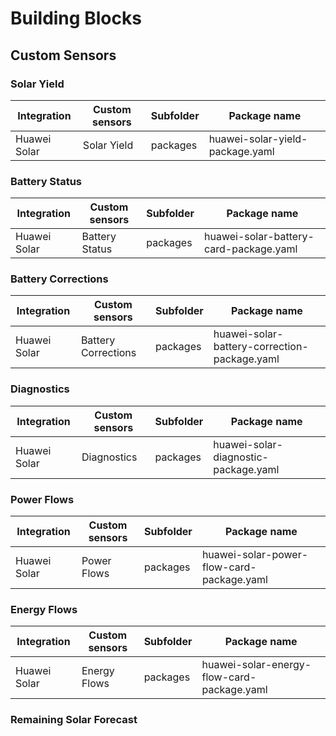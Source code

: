 # Building Blocks
## Custom Sensors

### Solar Yield

|Integration |Custom sensors|Subfolder|Package name                   |
|------------|--------------|---------|-------------------------------|
|Huawei Solar|Solar Yield   |packages |huawei-solar-yield-package.yaml|

### Battery Status

|Integration |Custom sensors|Subfolder|Package name                          |
|------------|--------------|---------|--------------------------------------|
|Huawei Solar|Battery Status|packages |huawei-solar-battery-card-package.yaml|

### Battery Corrections

|Integration |Custom sensors     |Subfolder|Package name                                |
|------------|-------------------|---------|--------------------------------------------|
|Huawei Solar|Battery Corrections|packages |huawei-solar-battery-correction-package.yaml|

### Diagnostics

|Integration |Custom sensors|Subfolder|Package name                                |
|------------|--------------|---------|--------------------------------------------|
|Huawei Solar|Diagnostics   |packages |huawei-solar-diagnostic-package.yaml        |

### Power Flows

|Integration |Custom sensors|Subfolder|Package name                             |
|------------|--------------|---------|-----------------------------------------|
|Huawei Solar|Power Flows   |packages |huawei-solar-power-flow-card-package.yaml|

### Energy Flows

|Integration |Custom sensors|Subfolder|Package name                              |
|------------|--------------|---------|------------------------------------------|
|Huawei Solar|Energy Flows  |packages |huawei-solar-energy-flow-card-package.yaml|

### Remaining Solar Forecast

